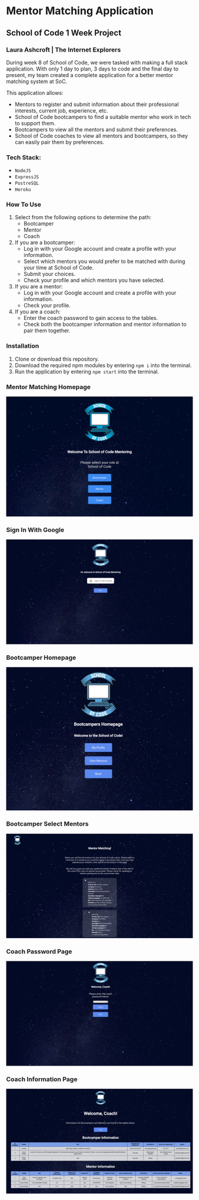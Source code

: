 # Mentor Matching Application

## School of Code 1 Week Project

### Laura Ashcroft | The Internet Explorers

During week 8 of School of Code, we were tasked with making a full stack application. With only 1 day to plan, 3 days to code and the final day to present, my team created a complete application for a better mentor matching system at SoC.

This application allows:

- Mentors to register and submit information about their professional interests, current job, experience, etc.
- School of Code bootcampers to find a suitable mentor who work in tech to support them.
- Bootcampers to view all the mentors and submit their preferences.
- School of Code coaches to view all mentors and bootcampers, so they can easily pair them by preferences.

### Tech Stack:

- `NodeJS`
- `ExpressJS`
- `PostreSQL`
- `Heroku`

### How To Use

1. Select from the following options to determine the path:
   - Bootcamper
   - Mentor
   - Coach
2. If you are a bootcamper:
   - Log in with your Google account and create a profile with your information.
   - Select which mentors you would prefer to be matched with during your time at School of Code.
   - Submit your choices.
   - Check your profile and which mentors you have selected.
3. If you are a mentor:
   - Log in with your Google account and create a profile with your information.
   - Check your profile.
4. If you are a coach:
   - Enter the coach password to gain access to the tables.
   - Check both the bootcamper information and mentor information to pair them together.

### Installation

1. Clone or download this repository.
2. Download the required npm modules by entering `npm i` into the terminal.
3. Run the application by entering `npm start` into the terminal.

### Mentor Matching Homepage

<img src="./Images/homepage.png" alt="Homepage" />

### Sign In With Google

<img src="./Images/firebase.png" alt="Sign In With Firebase"/>

### Bootcamper Homepage

<img src="./Images/bootcamper.png" alt="Bootcamper Page"/>

### Bootcamper Select Mentors

<img src="./Images/mentorcards.png" alt="Bootcamper Select Mentors"/>

### Coach Password Page

<img src="./Images/coachpassword.png" alt="Coach Password Page" />

### Coach Information Page

<img src="./Images/coachinfo.png" alt="Coach Info Page"/>
